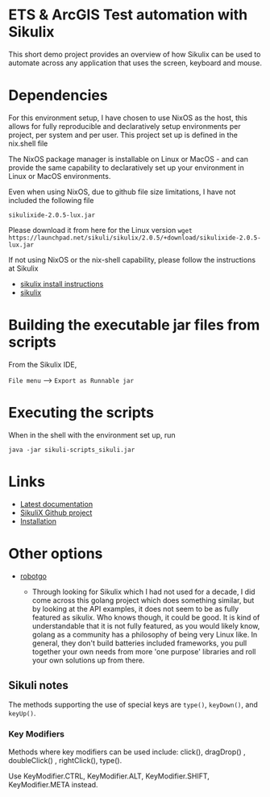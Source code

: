 # ETS & ArcGIS Test automation with Sikulix

This short demo project provides an overview of how Sikulix can be used to automate across any application that uses the screen, keyboard and mouse.

# Dependencies

For this environment setup, I have chosen to use NixOS as the host, this allows for fully reproducible and declaratively setup environments per project, per system and per user. This project set up is defined in the nix.shell file

The NixOS package manager is installable on Linux or MacOS - and can provide the same capability to declaratively set up your environment in Linux or MacOS environments.

Even when using NixOS, due to github file size limitations, I have not included the following file

`sikulixide-2.0.5-lux.jar`

Please download it from here for the Linux version
`wget https://launchpad.net/sikuli/sikulix/2.0.5/+download/sikulixide-2.0.5-lux.jar`

If not using NixOS or the nix-shell capability, please follow the instructions at Sikulix

- [sikulix install instructions](https://sikulix.github.io/docs/start/installation)
- [sikulix](https://github.com/RaiMan/SikuliX1/wiki/About-actual-release-version)

# Building the executable jar files from scripts

From the Sikulix IDE,

`File menu` --> `Export as Runnable jar`

# Executing the scripts

When in the shell with the environment set up, run

`java -jar sikuli-scripts_sikuli.jar`

# Links

- [Latest documentation](https://sikulix.github.io/)
- [SikuliX Github project](https://github.com/RaiMan/SikuliX1)
- [Installation](https://sikulix.github.io/docs/start/installation)

# Other options

- [robotgo](https://github.com/go-vgo/robotgo)

    - Through looking for Sikulix which I had not used for a decade, I did come across this golang project which does something similar, but by looking at the API examples, it does not seem to be as fully featured as sikulix. Who knows though, it could be good. It is kind of understandable that it is not fully featured, as you would likely know, golang as a community has a philosophy of being very Linux like. In general, they don't build batteries included frameworks, you pull together your own needs from more 'one purpose' libraries and roll your own solutions up from there.

## Sikuli notes

The methods supporting the use of special keys are `type()`, `keyDown()`, and `keyUp()`.

### Key Modifiers

Methods where key modifiers can be used include: click(), dragDrop() , doubleClick() , rightClick(), type().

Use KeyModifier.CTRL, KeyModifier.ALT, KeyModifier.SHIFT, KeyModifier.META instead.